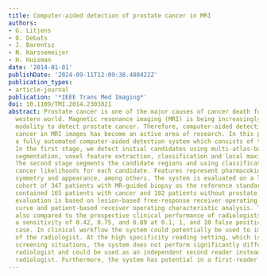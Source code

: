 ```yaml
---
title: Computer-aided detection of prostate cancer in MRI
authors:
- G. Litjens
- O. Debats
- J. Barentsz
- N. Karssemeijer
- H. Huisman
date: '2014-01-01'
publishDate: '2024-09-11T12:09:38.480422Z'
publication_types:
- article-journal
publication: '*IEEE Trans Med Imaging*'
doi: 10.1109/TMI.2014.2303821
abstract: Prostate cancer is one of the major causes of cancer death for men in the
  western world. Magnetic resonance imaging (MRI) is being increasingly used as a
  modality to detect prostate cancer. Therefore, computer-aided detection of prostate
  cancer in MRI images has become an active area of research. In this paper we investigate
  a fully automated computer-aided detection system which consists of two stages.
  In the first stage, we detect initial candidates using multi-atlas-based prostate
  segmentation, voxel feature extraction, classification and local maxima detection.
  The second stage segments the candidate regions and using classification we obtain
  cancer likelihoods for each candidate. Features represent pharmacokinetic behavior,
  symmetry and appearance, among others. The system is evaluated on a large consecutive
  cohort of 347 patients with MR-guided biopsy as the reference standard. This set
  contained 165 patients with cancer and 182 patients without prostate cancer. Performance
  evaluation is based on lesion-based free-response receiver operating characteristic
  curve and patient-based receiver operating characteristic analysis. The system is
  also compared to the prospective clinical performance of radiologists. Results show
  a sensitivity of 0.42, 0.75, and 0.89 at 0.1, 1, and 10 false positives per normal
  case. In clinical workflow the system could potentially be used to improve the sensitivity
  of the radiologist. At the high specificity reading setting, which is typical in
  screening situations, the system does not perform significantly different from the
  radiologist and could be used as an independent second reader instead of a second
  radiologist. Furthermore, the system has potential in a first-reader setting.
---
```

